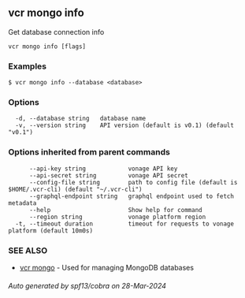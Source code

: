 ## vcr mongo info

Get database connection info

```
vcr mongo info [flags]
```

### Examples

```
$ vcr mongo info --database <database>
```

### Options

```
  -d, --database string   database name
  -v, --version string    API version (default is v0.1) (default "v0.1")
```

### Options inherited from parent commands

```
      --api-key string            vonage API key
      --api-secret string         vonage API secret
      --config-file string        path to config file (default is $HOME/.vcr-cli) (default "~/.vcr-cli")
      --graphql-endpoint string   graphql endpoint used to fetch metadata
      --help                      Show help for command
      --region string             vonage platform region
  -t, --timeout duration          timeout for requests to vonage platform (default 10m0s)
```

### SEE ALSO

* [vcr mongo](vcr_mongo.md)	 - Used for managing MongoDB databases

###### Auto generated by spf13/cobra on 28-Mar-2024
